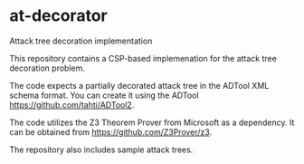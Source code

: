 # at-decorator
Attack tree decoration implementation

This repository contains a CSP-based implemenation for the attack tree decoration problem.

The code expects a partially decorated attack tree in the ADTool XML schema format. You can create it using the ADTool <a>https://github.com/tahti/ADTool2</a>.

The code utilizes the Z3 Theorem Prover from Microsoft as a dependency. It can be obtained from <a>https://github.com/Z3Prover/z3</a>.

The repository also includes sample attack trees.

